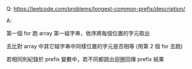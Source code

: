 Q: https://leetcode.com/problems/longest-common-prefix/description/

A:

第一個 for 跑 array 第一組字串，依序將每個位置的字元取出

去比對 array 中其它組字串中同樣位置的字元是否相等 (用第 2 個 for 去跑)

若相同則紀錄於 prefix 變數中，若不同都跳出迴圈回傳 prefix 結果
